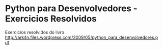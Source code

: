 Python para Desenvolvedores - Exercicios Resolvidos
===========================

Exercicios resolvidos do livro http://ark4n.files.wordpress.com/2009/05/python_para_desenvolvedores.pdf